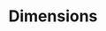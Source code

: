 ---
layout: default
bigquery: https://console.cloud.google.com/bigquery?p=covid-19-dimensions-ai&page=table&d=data&t=publications
contributors: Digital Science, https://www.digital-science.com/
cost: Free for personal, non-commercial use.
description: Dimensions contains more than 100 million publications, ranging from
  articles published in scholarly journals, books and book chapters, to preprints
  and conference proceedings. All publications are contextualized with linked data
  sets, funding, publications, patents, clinical trials, and policy documents. You
  can also view associated categories, funders, institutions, and researcher profiles.
documentation: https://docs.dimensions.ai/bigquery/index.html
last_edit: Mon, 04 Apr 2022 19:04:00 GMT
location: https://www.dimensions.ai/products/free/
maintained_by: Digital Science, https://www.digital-science.com/
schema_fields: '[''book_series_title'', ''date_modified'', ''associated_grant_ids'',
  ''associated_publication_id'', ''proceedings_title'', ''original_assignee_countries'',
  ''publication_date'', ''family_members_ids'', ''description'', ''book_title'', ''clinical_trial_ids'',
  ''eisbn'', ''created_date'', ''grant_number'', ''kind'', ''research_org_country_names'',
  ''priority_year'', ''relationships'', ''family_count'', ''current_assignee'', ''research_org_cities'',
  ''date_normal'', ''external_ids'', ''cited_by_ids'', ''category_icrp_ct'', ''reference_ids'',
  ''date_print'', ''parent_id'', ''associated_publication_doi'', ''funding_usd'',
  ''original_assignee'', ''category_hrcs_hc'', ''repository_id'', ''interventions'',
  ''category_hra'', ''filing_date'', ''doi'', ''abstract'', ''family_id'', ''investigators'',
  ''repository_url'', ''end_date'', ''researcher_ids'', ''funding_chf'', ''language'',
  ''labels'', ''assignee_countries'', ''issue'', ''assignee_orgs'', ''original_abstract'',
  ''funder_countries'', ''address'', ''source_id'', ''current_assignee_orgs'', ''legal_status'',
  ''category_hrcs_rac'', ''cpc'', ''conference'', ''foa_number'', ''acknowledgements'',
  ''acronyms'', ''funder_org_state_codes'', ''research_org_city_names'', ''metrics'',
  ''acronym'', ''funding_details'', ''priority_date'', ''original_assignee_orgs'',
  ''funding_jpy'', ''research_orgs'', ''funding_aud'', ''granted_date'', ''license'',
  ''editors'', ''category_rcdc'', ''embargo_date'', ''open_access_categories'', ''expiration_year'',
  ''funding_currency'', ''application_number'', ''date'', ''research_org_state_codes'',
  ''research_org_state_names'', ''date_imported_gbq'', ''status'', ''altmetrics'',
  ''name'', ''patent_ids'', ''funder_org'', ''mesh_headings'', ''current_assignee_countries'',
  ''publication_ids'', ''types'', ''phase'', ''granted_year'', ''wikipedia_url'',
  ''organisation_details'', ''brief_title'', ''date_online'', ''active_years'', ''funding_eur'',
  ''registry'', ''funder_org_countries'', ''gender'', ''volume'', ''supporting_grant_ids'',
  ''end_year'', ''funder_org_acronyms'', ''research_org_countries'', ''category_uoa'',
  ''established'', ''journal_lists'', ''categories'', ''funding_cny'', ''pmcid'',
  ''arxiv_id'', ''citations_count'', ''funding_gbp'', ''resulting_publication_ids'',
  ''pages'', ''subtitles'', ''category_bra'', ''citation_string'', ''id'', ''type'',
  ''publication_year'', ''aliases'', ''year'', ''journal'', ''funder_org_cities'',
  ''isbn'', ''concepts'', ''expiration_date'', ''links'', ''associated_publication_pmid'',
  ''ipcr'', ''publisher'', ''open_access_categories_v2'', ''filing_status'', ''pmid'',
  ''repository_name'', ''category_sdg'', ''conditions'', ''linkout'', ''filing_year'',
  ''resulting_publication_doi'', ''category_for'', ''legal_events'', ''funding_amount'',
  ''authors'', ''citations'', ''funding_cad'', ''email_address'', ''jurisdiction'',
  ''date_inserted'', ''funding_nzd'', ''inventor_names'', ''start_year'', ''original_title'',
  ''title'', ''start_date'', ''associated_publication_arxiv_id'', ''mesh_terms'',
  ''category_icrp_cso'', ''funder_orgs'']'
shortname: dimensions
tags:
- scholarly literature
- patents
- funding
- clinical trials
- academic profiles
terms_of_use: 'Use of both the Dimensions COVID-19 dataset and full Dimensions dataset
  are subject to the Dimensions Terms of use: https://www.dimensions.ai/policies-terms-legal '
title: Dimensions
uuid: dcff88bd-fe6b-4fdb-8159-809bf9d7bc1c
---